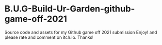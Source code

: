 # B.U.G-Build-Ur-Garden-github-game-off-2021
Source code and assets for my Github game off 2021 submission
Enjoy! and please rate and comment on itch.io. 
Thanks!
